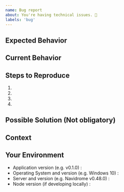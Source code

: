 ```yaml
---
name: Bug report
about: You're having technical issues. 🐞
labels: 'bug'
---
```


## Expected Behavior

<!--- What should have happened? -->

## Current Behavior

<!--- What went wrong? -->
<!-- Add screenshots to help explain your problem -->
<!-- (Open the browser dev tools in the menu or using CTRL + SHIFT + I) -->

## Steps to Reproduce

<!-- Add relevant code and/or a live example -->
<!-- Add stack traces -->

1.

2.

3.

4.

## Possible Solution (Not obligatory)

<!--- Suggest a reason for the bug or how to fix it. -->

## Context

<!--- How has this issue affected you? What are you trying to accomplish? -->

## Your Environment

<!--- Include as many relevant details about the environment you experienced the bug in -->

- Application version (e.g. v0.1.0) :
- Operating System and version (e.g. Windows 10) :
- Server and version (e.g. Navidrome v0.48.0) :
- Node version (if developing locally) :
